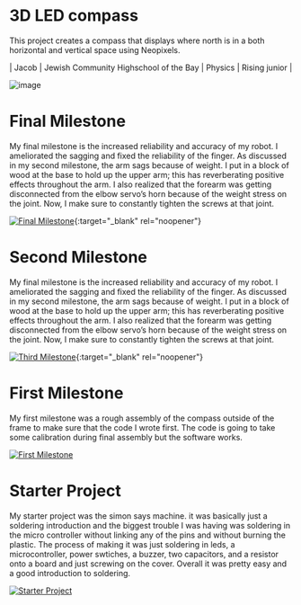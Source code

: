 ﻿# 3D LED compass 
This project creates a compass that displays where north is in a both horizontal and vertical space using Neopixels. 

| Jacob | Jewish Community Highschool of the Bay | Physics | Rising junior |


![image](https://user-images.githubusercontent.com/107579653/174336529-053362b9-7f7f-4844-b4ea-8fcfc8bf6103.png)
  
# Final Milestone
My final milestone is the increased reliability and accuracy of my robot. I ameliorated the sagging and fixed the reliability of the finger. As discussed in my second milestone, the arm sags because of weight. I put in a block of wood at the base to hold up the upper arm; this has reverberating positive effects throughout the arm. I also realized that the forearm was getting disconnected from the elbow servo’s horn because of the weight stress on the joint. Now, I make sure to constantly tighten the screws at that joint. 

[![Final Milestone](https://res.cloudinary.com/marcomontalbano/image/upload/v1612573869/video_to_markdown/images/youtube--F7M7imOVGug-c05b58ac6eb4c4700831b2b3070cd403.jpg )](https://www.youtube.com/watch?v=F7M7imOVGug&feature=emb_logo "Final Milestone"){:target="_blank" rel="noopener"}

# Second Milestone
My final milestone is the increased reliability and accuracy of my robot. I ameliorated the sagging and fixed the reliability of the finger. As discussed in my second milestone, the arm sags because of weight. I put in a block of wood at the base to hold up the upper arm; this has reverberating positive effects throughout the arm. I also realized that the forearm was getting disconnected from the elbow servo’s horn because of the weight stress on the joint. Now, I make sure to constantly tighten the screws at that joint.

[![Third Milestone](https://res.cloudinary.com/marcomontalbano/image/upload/v1612574014/video_to_markdown/images/youtube--y3VAmNlER5Y-c05b58ac6eb4c4700831b2b3070cd403.jpg)](https://www.youtube.com/watch?v=y3VAmNlER5Y&feature=emb_logo "Second Milestone"){:target="_blank" rel="noopener"}
# First Milestone
  

My first milestone was a rough assembly of the compass outside of the frame to make sure that the code I wrote first. The code is going to take some calibration during final assembly but the software works.

[![First Milestone](https://drive.google.com/file/d/1GY5628sXTyUKrqoSnjApbPEC_qr7O_6b/view)](https://www.youtube.com/watch?v=hbI8-BUiuUs "First Milestone")
# Starter Project
My starter project was the simon says machine. it was basically just a soldering introduction and the biggest trouble I was having was soldering in the micro controller without linking any of the pins and without burning the plastic. The process of making it was just soldering in leds, a microcontroller, power swtiches, a buzzer, two capacitors, and a resistor onto a board and just screwing on the cover. Overall it was pretty easy and a good introduction to soldering.

 [![Starter Project](https://lh3.googleusercontent.com/5YckiWadmnOXlwSueKXX9XcWk7AQFGRCbovHW2WBQpIp-Eqvy2j7SUOrU8etckuz6ZNNAinc72DnNkJk3jjYjZiDN3ECHuP-AF58_4teCL2_uKZK6sIHU2FUn2w5C_XG4dvTPqwlyES8wcKNmLqUrV5GQ-xAU3TIU5L5wwALoBMBpSdI2UN5X3TsMn49f-epDhEmH5CVzVoyPURDZepRwAqPcAptpSQNgZqjQtGM_FABaAsB31D_GlT8KTU587VSzofpqLE-F26nmlzYt0gkvJNbvhkCHsQfxdyr1LGcwgyRoMdPu_KXy4SxWum_fpQRH4-9s215po-YuZ_u8SZXyaDLmrzOqY_p5qraTq3zpe-DtWupby35Al0yUFvY_0KhRd6p_SeG0SjucXiyX-hVjSTQb2J-IwSUssT8DFYvv9NOduGHiWq1lMPzOT64kpCV7TlADjbQU8yzR1l1v71u0NwPvPadBP0S1GHU7ojQXOx1IpDX6axx00WuLrgXIHCkEaF4C48y5_1eotI_LOOsY8eQnQeJz8p037GNhQ6l2hsI0ildmG97yYSmt4bn6Wixv_f1DL3UM-oxwXfVSMKMXGlR7Qb7F65pZ5XdWvEHpWn-XQVhvEag8VWnGTIamMajrm2x49yO6QmcMy1lNgg-vrEZSXLXerzAXffAKFWIUbc8CBQ70R02tlkyPk_YpUsdjcl94VNznLNS3gv_9m5ZEoIDXKJkqAf0h1xnrQ5Uzu8w46Rjd_mjIORuJYI=w2234-h1244-no?authuser=0)](https://www.youtube.com/watch?v=3BKFrS9bUfo "Starter Project")
